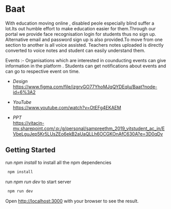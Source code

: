 # Baat

With education moving online , disabled peole especially blind suffer a lot.Its out humble effort to make education easier for them.Through our portal we provide face recognisation login for students thus no sign up.
Alternative email and password sign up is also provided.To move from one section to another is all voice assisted.
Teachers notes uploaded is directly converted to voice notes and student can easily understand them.<br />

Events :- Organisations which are interested in counducting events can give information in the platform . Students can get notifications about events and can go to respective event on time.



- *Design*<br />
https://www.figma.com/file/izgrvGO77YhoMJqQYDEqIu/Baat?node-id=6%3A2

- *YouTube*<br />
https://www.youtube.com/watch?v=OtEFg4EKAEM

- *PPT*<br />
https://vitacin-my.sharepoint.com/:p:/g/personal/sampreethm_2019_vitstudent_ac_in/EVbeLguJep5Kr5LUsZEo6ekB2aUaQLLh6OCGKOnAfC630A?e=3D0qDv

## Getting Started

run *npm install* to install all the npm dependencies

```bash
 npm install
```

run *npm run dev* to start server

```bash
 npm run dev
```

Open [http://localhost:3000](http://localhost:3000) with your browser to see the result.
